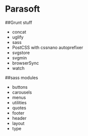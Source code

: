 # Parasoft


##Grunt stuff
* concat
* uglify
* sass
* PostCSS with
    cssnano
    autoprefixer
* svgstore
* svgmin
* browserSync
* watch

##sass modules
* buttons
* carousels
* menus
* utilities
* quotes
* footer
* header
* layout
* type
